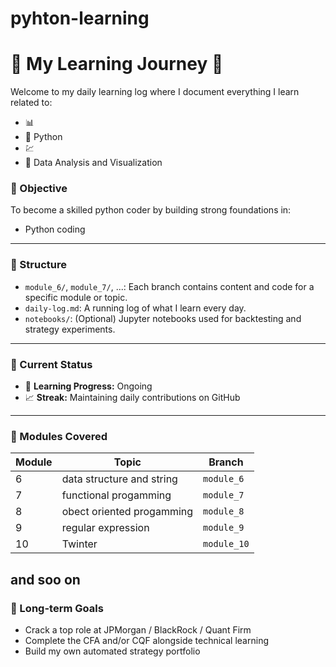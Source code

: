 # pyhton-learning

# 🧠 My Learning Journey 🚀

Welcome to my daily learning log where I document everything I learn related to:
- 📊 
- 🐍 Python 
- 💹 
- 🧮 Data Analysis and Visualization

### 🎯 Objective
To become a skilled python coder by building strong foundations in:
- Python coding



---

### 📁 Structure

- `module_6/`, `module_7/`, ...: Each branch contains content and code for a specific module or topic.
- `daily-log.md`: A running log of what I learn every day.
- `notebooks/`: (Optional) Jupyter notebooks used for backtesting and strategy experiments.

---

### 📅 Current Status
- 🚧 **Learning Progress:** Ongoing
- 📈 **Streak:** Maintaining daily contributions on GitHub

---

### 📜 Modules Covered
| Module | Topic                     | Branch       |
|--------|---------------------------|--------------|
| 6      | data structure and string | `module_6`   |
| 7      | functional progamming     | `module_7`   |
| 8      | obect oriented progamming | `module_8`   |
| 9      | regular expression        | `module_9`   |
| 10     | Twinter                   | `module_10`  |
and soo on 
---

### 🧭 Long-term Goals
- Crack a top role at JPMorgan / BlackRock / Quant Firm
- Complete the CFA and/or CQF alongside technical learning
- Build my own automated strategy portfolio



